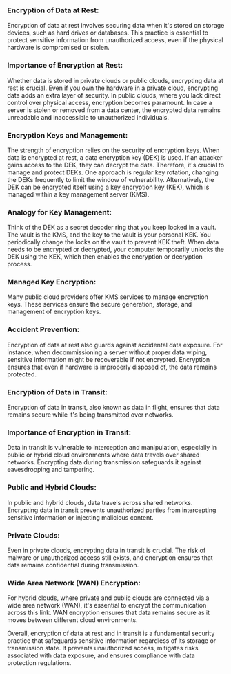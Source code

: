 ### **Encryption of Data at Rest:**
Encryption of data at rest involves securing data when it's stored on storage devices, such as hard drives or databases. This practice is essential to protect sensitive information from unauthorized access, even if the physical hardware is compromised or stolen.

### **Importance of Encryption at Rest:**
Whether data is stored in private clouds or public clouds, encrypting data at rest is crucial. Even if you own the hardware in a private cloud, encrypting data adds an extra layer of security. In public clouds, where you lack direct control over physical access, encryption becomes paramount. In case a server is stolen or removed from a data center, the encrypted data remains unreadable and inaccessible to unauthorized individuals.

### **Encryption Keys and Management:**
The strength of encryption relies on the security of encryption keys. When data is encrypted at rest, a data encryption key (DEK) is used. If an attacker gains access to the DEK, they can decrypt the data. Therefore, it's crucial to manage and protect DEKs. One approach is regular key rotation, changing the DEKs frequently to limit the window of vulnerability. Alternatively, the DEK can be encrypted itself using a key encryption key (KEK), which is managed within a key management server (KMS).

### **Analogy for Key Management:**
Think of the DEK as a secret decoder ring that you keep locked in a vault. The vault is the KMS, and the key to the vault is your personal KEK. You periodically change the locks on the vault to prevent KEK theft. When data needs to be encrypted or decrypted, your computer temporarily unlocks the DEK using the KEK, which then enables the encryption or decryption process.

### **Managed Key Encryption:**
Many public cloud providers offer KMS services to manage encryption keys. These services ensure the secure generation, storage, and management of encryption keys.

### **Accident Prevention:**
Encryption of data at rest also guards against accidental data exposure. For instance, when decommissioning a server without proper data wiping, sensitive information might be recoverable if not encrypted. Encryption ensures that even if hardware is improperly disposed of, the data remains protected.

### **Encryption of Data in Transit:**
Encryption of data in transit, also known as data in flight, ensures that data remains secure while it's being transmitted over networks.

### **Importance of Encryption in Transit:**
Data in transit is vulnerable to interception and manipulation, especially in public or hybrid cloud environments where data travels over shared networks. Encrypting data during transmission safeguards it against eavesdropping and tampering.

### **Public and Hybrid Clouds:**
In public and hybrid clouds, data travels across shared networks. Encrypting data in transit prevents unauthorized parties from intercepting sensitive information or injecting malicious content.

### **Private Clouds:**
Even in private clouds, encrypting data in transit is crucial. The risk of malware or unauthorized access still exists, and encryption ensures that data remains confidential during transmission.

### **Wide Area Network (WAN) Encryption:**
For hybrid clouds, where private and public clouds are connected via a wide area network (WAN), it's essential to encrypt the communication across this link. WAN encryption ensures that data remains secure as it moves between different cloud environments.

Overall, encryption of data at rest and in transit is a fundamental security practice that safeguards sensitive information regardless of its storage or transmission state. It prevents unauthorized access, mitigates risks associated with data exposure, and ensures compliance with data protection regulations.